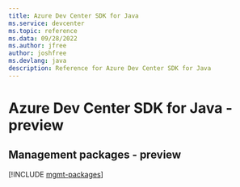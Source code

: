 ```yaml
---
title: Azure Dev Center SDK for Java
ms.service: devcenter
ms.topic: reference
ms.data: 09/28/2022
ms.author: jfree
author: joshfree
ms.devlang: java
description: Reference for Azure Dev Center SDK for Java
---
```

# Azure Dev Center SDK for Java - preview

## Management packages - preview
[!INCLUDE [mgmt-packages](dev-center-mgmt-index.md)]